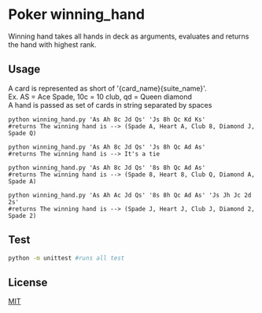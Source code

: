 # Poker winning_hand

Winning hand takes all hands in deck as arguments, 
evaluates and returns the hand with highest rank. 

## Usage
A card is represented as short of '{card_name}{suite_name}'.  
Ex. AS = Ace Spade, 10c = 10 club, qd = Queen diamond  
A hand is passed as set of cards in string separated by spaces

```shell
python winning_hand.py 'As Ah 8c Jd Qs' 'Js 8h Qc Kd Ks' 
#returns The winning hand is --> (Spade A, Heart A, Club 8, Diamond J, Spade Q)

python winning_hand.py 'As Ah 8c Jd Qs' 'Js 8h Qc Ad As'
#returns The winning hand is --> It's a tie

python winning_hand.py 'As Ah 8c Jd Qs' '8s 8h Qc Ad As'
#returns The winning hand is --> (Spade 8, Heart 8, Club Q, Diamond A, Spade A)

python winning_hand.py 'As Ah Ac Jd Qs' '8s 8h Qc Ad As' 'Js Jh Jc 2d 2s'
#returns The winning hand is --> (Spade J, Heart J, Club J, Diamond 2, Spade 2)
```

## Test

```bash
python -m unittest #runs all test
```

## License
[MIT](https://choosealicense.com/licenses/mit/)